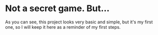 <h1>Not a secret game. But...</h1>
<p>As you can see, this project looks very basic and simple, but it's my first one, so I will keep it here as a reminder of my first steps.</p>
